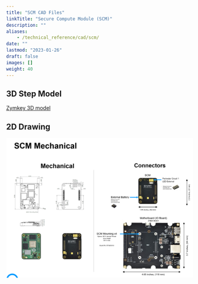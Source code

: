 ```yaml
---
title: "SCM CAD Files"
linkTitle: "Secure Compute Module (SCM)"
description: ""
aliases:
    - /technical_reference/cad/scm/
date: ""
lastmod: "2023-01-26"
draft: false
images: []
weight: 40
---
```


## 3D Step Model

[Zymkey 3D model](ZYMBIT-SCM-CAD-Model-defeatured-no-battery-2022.12.step)

## 2D Drawing

![Zymkey CAD Drawing](ZYMBIT-SCM-Mechanical-Connectors-2023.01.png)


